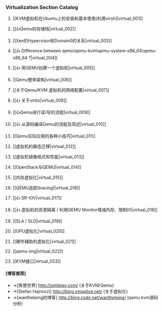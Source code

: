 ### Virtualization Section Catalog

1. [[KVM虚拟机在Ubuntu上的安装和基本使用(利用virsh)|virtual_001]] 

1. [[👍Qemu的存储栈|virtual_002]]

1. [[Xen的Hypervisor和Domain0的关系|virtual_003]] 

1. [[👍 Difference between qemu\qemu-kvm\qemu-system-x86_64\qemu-x86_64 ?|virtual_004]] 

1. [[👍 用QEMU创建一个虚拟机|virtual_005]]

1. [[Qemu整体架构|virtual_006]]

1. [[关于Qemu/KVM 虚拟机的网络配置|virtual_007]]

1. [[👍 关于virtio|virtual_008]]

1. [[👍Qemu进行读/写的流程|virtual_009]]

1. [[👍 从源码编译Qemu的流程及简述|virtual_010]]

1. [[Qemu实际应用的各种小技巧|virtual_011]]

1. [[虚拟机的静态迁移|virtual_012]]

1. [[虚拟机镜像格式和性能|virtual_013]]

1. [[OpenStack与QEMU|virtual_014]]

1. [[内存虚拟化|virtual_015]]

1. [[QEMU追踪(tracing)|virtual_016]]

1. [[👍 SR-IOV|virtual_017]]

1. [[👍 虚拟机的资源隔离 / 利用QEMU Monitor增减内存、限制IO|virtual_018]]

1. [[SLA / SLO|virtual_019]]

1. [[GPU虚拟化|virtual_020]]

1. [[硬件辅助的虚拟化|virtual_021]]

1. [[qemu-img|virtual_022]]

1. [[KVM接口|virtual_023]]

#### [博客推荐]

* ->[笑便世界] http://smilejay.com/ (关于KVM/Qemu)
* ->[Stefan Hajnoczi] http://blog.vmsplice.net/ (关于虚拟化)
* ->[wanthelping的博客] http://blog.csdn.net/wanthelping/ (qemu kvm源码分析)


